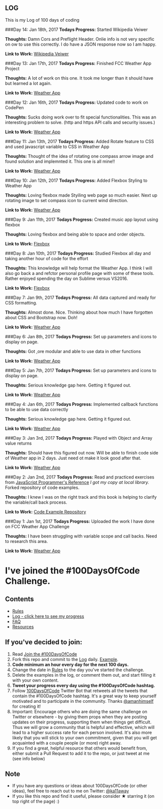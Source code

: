 ## LOG
This is my Log of 100 days of coding

###Day 14: Jan 18th, 2017
**Todays Progress:** Started Wikipedia Veiwer

**Thoughts:** Damn Cors and Preflight Header. Onlie info is not very specific on ow to use this correctly. I do have a JSON response now so I am happy.

**Link to Work:** [Wikipedia Veiwer](https://github.com/WCoaster77/Wikipedia-Viewer)

###Day 13: Jan 17th, 2017
**Todays Progress:** Finished FCC Weather App Project

**Thoughts:** A lot of work on this one. It took me longer than it should have but learned a lot again.

**Link to Work:** [Weather App](http://codepen.io/WCoaster/full/mREBeB/)

###Day 12: Jan 16th, 2017
**Todays Progress:** Updated code to work on CodePen

**Thoughts:** Sucks doing work over to fit special functionalities. This was an interesting problem to solve. (http and https API calls and security issues.)

**Link to Work:** [Weather App](https://github.com/WCoaster77/Local-Weather-App)

###Day 11: Jan 13th, 2017
**Todays Progress:** Added Rotate feature to CSS and used javascript variable to CSS in Weather App

**Thoughts:** Thought of the idea of rotating one compass arrow image and found solution and implemnted it. This one is all mine!!

**Link to Work:** [Weather App](https://github.com/WCoaster77/Local-Weather-App)

###Day 10: Jan 12th, 2017
**Todays Progress:** Added Flexbox Styling to Weather App

**Thoughts:** Loving flexbox made Styiling web page so much easier. Next up rotating image to set compass icon to current wind direction.

**Link to Work:** [Weather App](https://github.com/WCoaster77/Local-Weather-App)

###Day 9: Jan 11th, 2017
**Todays Progress:** Created music app layout using flexbox

**Thoughts:** Loving flexbox and being able to space and order objects.

**Link to Work:** [Flexbox](https://github.com/WCoaster77/flexbox)

###Day 8: Jan 10th, 2017
**Todays Progress:** Studied Flexbox all day and taking another hour of code for the effort

**Thoughts:** This knowledge will help format the Weather App. I think I will also go back a and refctor personal profile page with some of these tools. Rather enjoyed spending the day on Sublime versus VS2016.

**Link to Work:** [Flexbox](https://github.com/WCoaster77/flexbox)

###Day 7: Jan 9th, 2017
**Todays Progress:** All data captured and ready for CSS formatting.

**Thoughts:** Almost done. Nice. Thinking about how much I have forgotten about CSS and Bootstrap now. Doh!

**Link to Work:** [Weather App](https://github.com/WCoaster77/Local-Weather-App)

###Day 6: Jan 8th, 2017
**Todays Progress:** Set up parameters and icons to display on page.

**Thoughts:** Got ,ore modular and able to use data in other functions

**Link to Work:** [Weather App](https://github.com/WCoaster77/Local-Weather-App)

###Day 5: Jan 7th, 2017
**Todays Progress:** Set up parameters and icons to display on page.

**Thoughts:** Serious knowledge gap here. Getting it figured out.

**Link to Work:** [Weather App](https://github.com/WCoaster77/Local-Weather-App)

###Day 4: Jan 6th, 2017
**Todays Progress:** Implemented callback functions to be able to use data correctly

**Thoughts:** Serious knowledge gap here. Getting it figured out.

**Link to Work:** [Weather App](https://github.com/WCoaster77/Local-Weather-App)

###Day 3: Jan 3rd, 2017
**Todays Progress:** Played with Object and Array value returns

**Thoughts:** Should have this figured out now. Will be able to finish code side of Weather app in 2 days. Just need ot make it look good after that.

**Link to Work:** [Weather App](https://github.com/WCoaster77/Local-Weather-App)

###Day 2: Jan 2nd, 2017
**Todays Progress:** Read and practiced exercises from [JavaScript Programmer's Reference](http://www.apress.com/us/book/9781430246299) *I got my copy at local library.* Forked repository of code examples.

**Thoughts:** I knew I was on the right track and this book is helping to clarify the variable/call back process.

**Link to Work:** [Code Example Repository](https://github.com/WCoaster77/javascript-programmer-reference)

###Day 1: Jan 1st, 2017
**Todays Progress:** Uploaded the work I have done on FCC Weather App Challenge

**Thoughts:** I have been struggling with variable scope and call backs. Need to research this area.

**Link to Work:** [Weather App](https://github.com/WCoaster77/Local-Weather-App)


# I've joined the #100DaysOfCode Challenge.

## Contents
* [Rules](rules.md)
* [Log - click here to see my progress](log.md)
* [FAQ](FAQ.md)
* [Resources](resources.md)

## If you've decided to join:
1. Read [Join the #100DaysOfCode](https://medium.freecodecamp.com/join-the-100daysofcode-556ddb4579e4)
2. Fork this repo and commit to the [Log](log.md) daily. [Example](https://github.com/Kallaway/100-days-kallaway-log).
3. **Code minimum an hour every day for the next 100 days.**
4. Change the date in [Rules](rules.md) to the day you've started the challenge.
5. Delete the examples in the log, or comment them out, and start filling it with your own content.
6. **Tweet your progress every day using the #100DaysOfCode hashtag.**
7. Follow [100DaysOfCode](https://twitter.com/_100DaysOfCode) Twitter Bot that retweets all the tweets that contain the #100DaysOfCode hashtag. It's a great way to keep yourself motivated and to participate in the community. Thanks [@amanhimself](https://twitter.com/amanhimself) for creating it!
8. Important: Encourage others who are doing the same challenge on Twitter or elsewhere - by giving them props when they are posting updates on their progress, supporting them when things get difficult. Thus we will grow a community that is helpful and effective, which will lead to a higher success rate for each person involved. It's also more likely that you will stick to your own commitment, given that you will get acquainted with a couple people (or more) right away.
9. If you find a great, helpful resource that others would benefit from, either submit a Pull Request to add it to the repo, or just tweet at me (see info below)

## Note
* If you have any questions or ideas about 100DaysOfCode (or other ideas), feel free to reach out to me on Twitter: [@ka11away](https://twitter.com/ka11away)
* If you like this repo and find it useful, please consider &#9733; starring it (on top right of the page) :)
